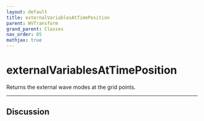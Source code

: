 ```yaml
---
layout: default
title: externalVariablesAtTimePosition
parent: WVTransform
grand_parent: Classes
nav_order: 85
mathjax: true
---
```


#  externalVariablesAtTimePosition

Returns the external wave modes at the grid points.


---

## Discussion

  
